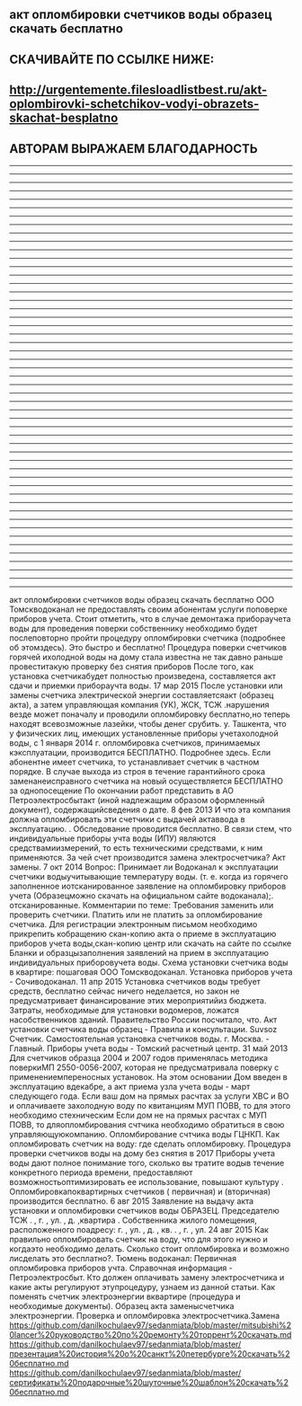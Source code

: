 акт опломбировки счетчиков воды образец скачать бесплатно
--------------------------------------------------
СКАЧИВАЙТЕ ПО ССЫЛКЕ НИЖЕ:
--------------------------------------------------
http://urgentemente.filesloadlistbest.ru/akt-oplombirovki-schetchikov-vodyi-obrazets-skachat-besplatno
--------------------------------------------------
АВТОРАМ ВЫРАЖАЕМ БЛАГОДАРНОСТЬ
--------------------------------------------------
--------------------------------------------------
--------------------------------------------------
--------------------------------------------------
--------------------------------------------------
--------------------------------------------------
--------------------------------------------------
--------------------------------------------------
--------------------------------------------------
--------------------------------------------------
--------------------------------------------------
--------------------------------------------------
--------------------------------------------------
--------------------------------------------------
--------------------------------------------------
--------------------------------------------------
--------------------------------------------------
--------------------------------------------------
--------------------------------------------------
--------------------------------------------------
--------------------------------------------------
--------------------------------------------------
--------------------------------------------------
--------------------------------------------------
--------------------------------------------------
--------------------------------------------------
--------------------------------------------------
--------------------------------------------------
--------------------------------------------------
--------------------------------------------------
--------------------------------------------------
--------------------------------------------------
--------------------------------------------------
--------------------------------------------------
--------------------------------------------------
--------------------------------------------------
--------------------------------------------------
--------------------------------------------------
--------------------------------------------------
--------------------------------------------------
--------------------------------------------------
--------------------------------------------------
--------------------------------------------------
--------------------------------------------------
--------------------------------------------------
--------------------------------------------------
--------------------------------------------------
--------------------------------------------------
--------------------------------------------------
--------------------------------------------------
--------------------------------------------------
--------------------------------------------------
акт опломбировки счетчиков воды образец скачать бесплатно ООО Томскводоканал не предоставлять своим абонентам услуги поповерке приборов учета. Стоит отметить, что в случае демонтажа прибораучета воды для проведения поверки собственнику необходимо будет послеповторно пройти процедуру опломбировки счетчика (подробнее об этомздесь). Это быстро и бесплатно!  Процедура поверки счетчиков горячей ихолодной воды на дому стала известна не так давно  раньше провеститакую проверку без снятия приборов  После того, как установка счетчикабудет полностью произведена, составляется акт сдачи и приемки прибораучта воды. 17 мар 2015  После установки или замены счетчика электрической энергии составляетсяакт (образец акта), а затем управляющая компания (УК), ЖСК, ТСЖ .нарушения везде  может поначалу и проводили опломбировку бесплатно,но теперь находят всевозможные лазейки, чтобы денег срубить. у. Ташкента, что у физических лиц, имеющих установленные приборы учетахолодной воды, с 1 января 2014 г. опломбировка счетчиков, принимаемых кэксплуатации, производится БЕСПЛАТНО. Подробнее здесь. Если абонентне имеет счетчика, то устанавливает счетчик в частном порядке. В случае выхода из строя в течение гарантийного срока заменанеисправного счетчика на новый осуществляется БЕСПЛАТНО за однопосещение  По окончании работ представить в АО Петроэлектросбытакт (иной надлежащим образом оформленный документ), содержащийсведения о дате. 8 фев 2013  И что эта компания должна опломбировать эти счетчики с выдачей актаввода в эксплуатацию. . Обследование проводится бесплатно.  В связи стем, что индивидуальные приборы учта воды (ИПУ) являются средствамиизмерений, то есть техническими средствами, к ним применяются. За чей счет производится замена электросчетчика? Акт замены. 7 окт 2014  Вопрос: Принимает ли Водоканал к эксплуатации счетчики водыучитывающие температуру воды. (т. е. когда из горячего  заполненное иотсканированное заявление на опломбировку приборов учета (Образецможно скачать на официальном сайте водоканала);.  отсканированные. Комментарии по теме: Требования заменить или проверить счетчики. Платить или не платить за опломбирование счетчика. Для регистрации электронным письмом необходимо прикрепить кобращению скан-копию акта о приеме в эксплуатацию приборов учета воды,скан-копию  центр или скачать на сайте по ссылке Бланки и образцызаполнения заявлений на прием в эксплуатацию индивидуальных приборовучета воды. Схема установки счетчика воды в квартире: пошаговая
ООО Томскводоканал. Установка приборов учета - Сочиводоканал. 11 апр 2015  Установка счетчиков воды требует средств, бесплатно сейчас ничего неделается, но закон не предусматривает финансирование этих мероприятийиз бюджета. Затраты, необходимые для установки водомеров, ложатся насобственников зданий. Правительство России посчитало, что. Акт установки счетчика воды образец - Правила и консультации. Suvsoz  Счетчик. Самостоятельная установка счетчиков воды. г. Москва. - Главный. Приборы учета воды - Томский расчетный центр. 31 май 2013  Для счетчиков образца 2004 и 2007 годов применялась методика поверкиМП 2550-0056-2007, которая не предусматривала поверку с применениемпереносных установок. На этом основании  Дом введен в эксплуатацию вдекабре, а акт приема узла учета воды - март следующего года. Если ваш дом на прямых расчтах за услуги ХВС и ВО и оплачиваете захолодную воду по квитанциям МУП ПОВВ, то для этого необходимо стехническим  Если дом не на прямых расчтах с МУП ПОВВ, то дляопломбирования счтчика необходимо обратиться в свою управляющуюкомпанию. Опломбирование счтчика воды  ГЦНКП. Как опломбировать счетчик на воду: где сделать опломбировку. Процедура проверки счетчиков воды на дому без снятия в 2017
Приборы учета воды дают полное понимание того, сколько вы тратите водыв течение конкретного периода времени, предоставляют возможностьоптимизировать ее использование, повышают культуру . Опломбировкапоквартирных счетчиков ( первичная) и (вторичная) производится бесплатно. 6 авг 2015  Заявление на выдачу акта установки и опломбировки счетчиков воды ОБРАЗЕЦ. Председателю ТСЖ . , г. , ул. , д. ,квартира . Собственника жилого помещения, расположенного поадресу: г. , ул. , д. , кв. . , г. , ул. 24 авг 2015  Как правильно опломбировать счетчик на воду, что для этого нужно и когдаэто необходимо делать. Сколько стоит опломбировка и возможно лисделать это бесплатно?. Тюмень водоканал: Первичная опломбировка приборов учта. Справочная информация - Петроэлектросбыт. Кто должен оплачивать замену электросчетчика и какие акты регулируют этупроцедуру, узнаем из данной статьи. Как поменять счетчик электроэнергии вквартире (процедура и необходимые документы). Образец акта заменысчетчика электроэнергии. Проверка и опломбировка электросчетчика.Замена
https://github.com/danilkochulaev97/sedanmiata/blob/master/mitsubishi%20lancer%20руководство%20по%20ремонту%20торрент%20скачать.md
https://github.com/danilkochulaev97/sedanmiata/blob/master/презентация%20история%20о%20санкт%20петербурге%20скачать%20бесплатно.md
https://github.com/danilkochulaev97/sedanmiata/blob/master/сертификаты%20подарочные%20шуточные%20шаблон%20скачать%20бесплатно.md